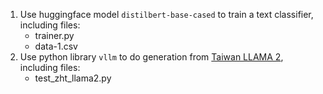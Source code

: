 1. Use huggingface model `distilbert-base-cased` to train a text classifier, including files:
   * trainer.py
   * data-1.csv 
2. Use python library `vllm` to do generation from [Taiwan LLAMA 2](https://huggingface.co/yentinglin/Taiwan-LLaMa-v1.0), including files:
   * test_zht_llama2.py
